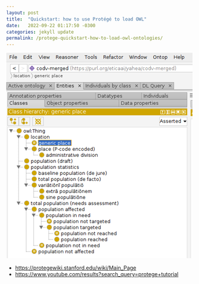 ```yaml
---
layout: post
title:  "Quickstart: how to use Protégé to load OWL"
date:   2022-09-22 01:17:50 -0300
categories: jekyll update
permalink: /protege-quickstart-how-to-load-owl-ontologies/
---
```


[![../img/yaohea_codv-merged.png](../img/yaohea_codv-merged.png)](../etc/codv_draft2022.owl)


- https://protegewiki.stanford.edu/wiki/Main_Page
- https://www.youtube.com/results?search_query=protege+tutorial
<!--
You’ll find this post in your `_posts` directory. Go ahead and edit it and re-build the site to see your changes. You can rebuild the site in many different ways, but the most common way is to run `jekyll serve`, which launches a web server and auto-regenerates your site when a file is updated.

To add new posts, simply add a file in the `_posts` directory that follows the convention `YYYY-MM-DD-name-of-post.ext` and includes the necessary front matter. Take a look at the source for this post to get an idea about how it works.

Jekyll also offers powerful support for code snippets:

{% highlight ruby %}
def print_hi(name)
  puts "Hi, #{name}"
end
print_hi('Tom')
#=> prints 'Hi, Tom' to STDOUT.
{% endhighlight %}

Check out the [Jekyll docs][jekyll-docs] for more info on how to get the most out of Jekyll. File all bugs/feature requests at [Jekyll’s GitHub repo][jekyll-gh]. If you have questions, you can ask them on [Jekyll Talk][jekyll-talk].

[jekyll-docs]: https://jekyllrb.com/docs/home
[jekyll-gh]:   https://github.com/jekyll/jekyll
[jekyll-talk]: https://talk.jekyllrb.com/

-->